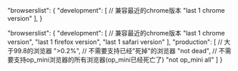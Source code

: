 "browserslist": {
    "development": [
      // 兼容最近的chrome版本
      "last 1 chrome version"
    ],
}

"browserslist": {
    "development": [
      // 兼容最近的chrome版本
      "last 1 chrome version",
      "last 1 firefox version",
      "last 1 safari version"
    ],
    "production": [
      // 大于99.8的浏览器
      ">0.2%",
      // 不需要支持已经"死掉"的浏览器
      "not dead",
      // 不需要支持op_mini浏览器的所有浏览器(op_mini已经死亡了)
      "not op_mini all"
    ]
  }